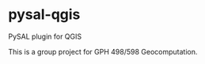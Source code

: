 pysal-qgis
==========

PySAL plugin for QGIS

This is a group project for GPH 498/598 Geocomputation.
